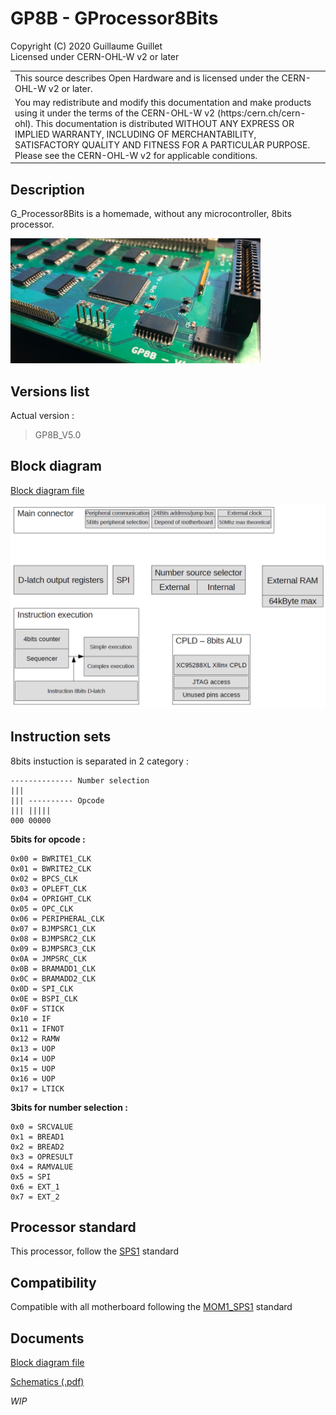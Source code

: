 # GP8B - GProcessor8Bits

Copyright (C) 2020 Guillaume Guillet\
Licensed under CERN-OHL-W v2 or later

<table border="0px">
<tr>
<td>
This source describes Open Hardware and is licensed under the CERN-OHL-W v2 or later.
</td>
</tr>
<tr>
<td>
You may redistribute and modify this documentation and make products
using it under the terms of the CERN-OHL-W v2 (https:/cern.ch/cern-ohl).
This documentation is distributed WITHOUT ANY EXPRESS OR IMPLIED
WARRANTY, INCLUDING OF MERCHANTABILITY, SATISFACTORY QUALITY
AND FITNESS FOR A PARTICULAR PURPOSE. Please see the CERN-OHL-W v2
for applicable conditions.
</td>
</tr>
</table>

## Description
G_Processor8Bits is a homemade, without any microcontroller, 8bits processor.

<img src="images/GP8B.JPG" alt="GP8B_image" width="400"/>

## Versions list

Actual version :
> GP8B_V5.0

## Block diagram

[Block diagram file](document/Block%20diagram.pdf)

<img src="images/diagram.png" alt="Image of diagram" width="600"/>

## Instruction sets
8bits instuction is separated in 2 category :
```
-------------- Number selection
|||  
||| ---------- Opcode
||| |||||
000 00000
```
**5bits for opcode :**
```
0x00 = BWRITE1_CLK
0x01 = BWRITE2_CLK
0x02 = BPCS_CLK
0x03 = OPLEFT_CLK
0x04 = OPRIGHT_CLK
0x05 = OPC_CLK
0x06 = PERIPHERAL_CLK
0x07 = BJMPSRC1_CLK
0x08 = BJMPSRC2_CLK
0x09 = BJMPSRC3_CLK
0x0A = JMPSRC_CLK
0x0B = BRAMADD1_CLK
0x0C = BRAMADD2_CLK
0x0D = SPI_CLK
0x0E = BSPI_CLK
0x0F = STICK
0x10 = IF
0x11 = IFNOT
0x12 = RAMW
0x13 = UOP
0x14 = UOP
0x15 = UOP
0x16 = UOP
0x17 = LTICK
```
**3bits for number selection :**
```
0x0 = SRCVALUE
0x1 = BREAD1
0x2 = BREAD2
0x3 = OPRESULT
0x4 = RAMVALUE
0x5 = SPI
0x6 = EXT_1
0x7 = EXT_2
```

## Processor standard
This processor, follow the [SPS1](https://github.com/JonathSpirit/GComputer_standard) standard

## Compatibility
Compatible with all motherboard following the [MOM1_SPS1](https://github.com/JonathSpirit/GComputer_standard) standard

## Documents
[Block diagram file](document/Block%20diagram.pdf)

[Schematics (.pdf)](document/GP8B_schematics.pdf)

*WIP*
